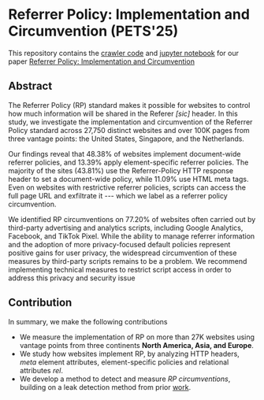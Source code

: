 # Referrer Policy: Implementation and Circumvention (PETS'25)

This repository contains the [crawler code](https://github.com/referrer-policy-pets-25/RP-crawler) and [jupyter notebook](https://github.com/referrer-policy-pets-25/RP-Analyzer) for our paper [Referrer Policy: Implementation and Circumvention]()

## Abstract

The Referrer Policy (RP) standard makes it possible for websites to control how much information will be shared in the Referer _[sic]_ header. In this study, we investigate the implementation and circumvention of the Referrer Policy standard across 27,750 distinct websites and over 100K pages from three vantage points: the United States, Singapore, and the Netherlands.

Our findings reveal that 48.38% of websites implement document-wide referrer policies, and 13.39% apply element-specific referrer policies. The majority of the sites (43.81%) use the Referrer-Policy HTTP response header to set a document-wide policy, while 11.09% use HTML meta tags. Even on websites with restrictive referrer policies, scripts can access the full page URL and exfiltrate it --- which we label as a referrer policy circumvention.

We identified RP circumventions on 77.20% of websites often carried out by third-party advertising and analytics scripts, including Google Analytics, Facebook, and TikTok Pixel. While the ability to manage referrer information and the adoption of more privacy-focused default policies represent positive gains for user privacy, the widespread circumvention of these measures by third-party scripts remains to be a problem. We recommend implementing technical measures to restrict script access in order to address this privacy and security issue

## Contribution

In summary, we make the following contributions
- We measure the implementation of RP on more than 27K websites using vantage points from three continents **North America, Asia, and Europe**.
- We study how websites implement RP, by analyzing HTTP headers, _meta_ element attributes, element-specific policies and relational attributes _rel_.
- We develop a method to detect and measure _RP circumventions_, building on a leak detection method from prior [work](https://github.com/leaky-forms/leaky-forms).

